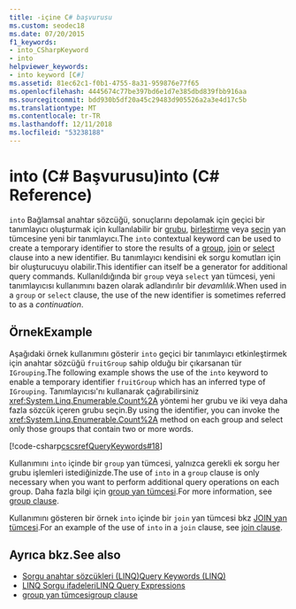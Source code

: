 ```yaml
---
title: -içine C# başvurusu
ms.custom: seodec18
ms.date: 07/20/2015
f1_keywords:
- into_CSharpKeyword
- into
helpviewer_keywords:
- into keyword [C#]
ms.assetid: 81ec62c1-f0b1-4755-8a31-959876e77f65
ms.openlocfilehash: 4445674c77be397bd6e1d7e385dbd839fbb916aa
ms.sourcegitcommit: bdd930b5df20a45c29483d905526a2a3e4d17c5b
ms.translationtype: MT
ms.contentlocale: tr-TR
ms.lasthandoff: 12/11/2018
ms.locfileid: "53238188"
---
```

# <a name="into-c-reference"></a><span data-ttu-id="29f74-102">into (C# Başvurusu)</span><span class="sxs-lookup"><span data-stu-id="29f74-102">into (C# Reference)</span></span>

<span data-ttu-id="29f74-103">`into` Bağlamsal anahtar sözcüğü, sonuçlarını depolamak için geçici bir tanımlayıcı oluşturmak için kullanılabilir bir [grubu](group-clause.md), [birleştirme](join-clause.md) veya [seçin](select-clause.md) yan tümcesine yeni bir tanımlayıcı.</span><span class="sxs-lookup"><span data-stu-id="29f74-103">The `into` contextual keyword can be used to create a temporary identifier to store the results of a [group](group-clause.md), [join](join-clause.md) or [select](select-clause.md) clause into a new identifier.</span></span> <span data-ttu-id="29f74-104">Bu tanımlayıcı kendisini ek sorgu komutları için bir oluşturucuyu olabilir.</span><span class="sxs-lookup"><span data-stu-id="29f74-104">This identifier can itself be a generator for additional query commands.</span></span> <span data-ttu-id="29f74-105">Kullanıldığında bir `group` veya `select` yan tümcesi, yeni tanımlayıcısı kullanımını bazen olarak adlandırılır bir *devamlılık*.</span><span class="sxs-lookup"><span data-stu-id="29f74-105">When used in a `group` or `select` clause, the use of the new identifier is sometimes referred to as a *continuation*.</span></span>

## <a name="example"></a><span data-ttu-id="29f74-106">Örnek</span><span class="sxs-lookup"><span data-stu-id="29f74-106">Example</span></span>

<span data-ttu-id="29f74-107">Aşağıdaki örnek kullanımını gösterir `into` geçici bir tanımlayıcı etkinleştirmek için anahtar sözcüğü `fruitGroup` sahip olduğu bir çıkarsanan tür `IGrouping`.</span><span class="sxs-lookup"><span data-stu-id="29f74-107">The following example shows the use of the `into` keyword to enable a temporary identifier `fruitGroup` which has an inferred type of `IGrouping`.</span></span> <span data-ttu-id="29f74-108">Tanımlayıcısı'nı kullanarak çağırabilirsiniz <xref:System.Linq.Enumerable.Count%2A> yöntemi her grubu ve iki veya daha fazla sözcük içeren grubu seçin.</span><span class="sxs-lookup"><span data-stu-id="29f74-108">By using the identifier, you can invoke the <xref:System.Linq.Enumerable.Count%2A> method on each group and select only those groups that contain two or more words.</span></span>

[!code-csharp[cscsrefQueryKeywords#18](~/samples/snippets/csharp/VS_Snippets_VBCSharp/CsCsrefQueryKeywords/CS/Into.cs#18)]

<span data-ttu-id="29f74-109">Kullanımını `into` içinde bir `group` yan tümcesi, yalnızca gerekli ek sorgu her grubu işlemleri istediğinizde.</span><span class="sxs-lookup"><span data-stu-id="29f74-109">The use of `into` in a `group` clause is only necessary when you want to perform additional query operations on each group.</span></span> <span data-ttu-id="29f74-110">Daha fazla bilgi için [group yan tümcesi](group-clause.md).</span><span class="sxs-lookup"><span data-stu-id="29f74-110">For more information, see [group clause](group-clause.md).</span></span>

<span data-ttu-id="29f74-111">Kullanımını gösteren bir örnek `into` içinde bir `join` yan tümcesi bkz [JOIN yan tümcesi](join-clause.md).</span><span class="sxs-lookup"><span data-stu-id="29f74-111">For an example of the use of `into` in a `join` clause, see [join clause](join-clause.md).</span></span>

## <a name="see-also"></a><span data-ttu-id="29f74-112">Ayrıca bkz.</span><span class="sxs-lookup"><span data-stu-id="29f74-112">See also</span></span>

- [<span data-ttu-id="29f74-113">Sorgu anahtar sözcükleri (LINQ)</span><span class="sxs-lookup"><span data-stu-id="29f74-113">Query Keywords (LINQ)</span></span>](query-keywords.md)  
- [<span data-ttu-id="29f74-114">LINQ Sorgu ifadeleri</span><span class="sxs-lookup"><span data-stu-id="29f74-114">LINQ Query Expressions</span></span>](../../../csharp/programming-guide/linq-query-expressions/index.md)  
- [<span data-ttu-id="29f74-115">group yan tümcesi</span><span class="sxs-lookup"><span data-stu-id="29f74-115">group clause</span></span>](group-clause.md)  